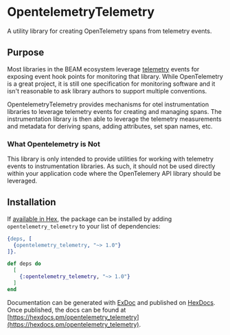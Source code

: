 # OpentelemetryTelemetry

A utility library for creating OpenTelemetry spans from telemetry events.

## Purpose

Most libraries in the BEAM ecosystem leverage [telemetry](https://github.com/beam-telemetry/telemetry) events for exposing
event hook points for monitoring that library. While OpenTelemetry is a great project,
it is still one specification for monitoring software and it isn't
reasonable to ask library authors to support multiple conventions.

OpentelemetryTelemetry provides mechanisms for otel instrumentation libraries
to leverage telemetry events for creating and managing spans. The instrumentation library
is then able to leverage the telemetry measurements and metadata for deriving
spans, adding attributes, set span names, etc.

### What Opentelemetry is Not

This library is only intended to provide utilities for working with telemetry
events to instrumentation libraries. As such, it should not be used directly
within your application code where the OpenTelemery API library should be leveraged.

## Installation

If [available in Hex](https://hex.pm/docs/publish), the package can be installed
by adding `opentelemetry_telemetry` to your list of dependencies:

```erlang
{deps, [
  {opentelemetry_telemetry, "~> 1.0"}
]}.
```

```elixir
def deps do
  [
    {:opentelemetry_telemetry, "~> 1.0"}
  ]
end
```

Documentation can be generated with [ExDoc](https://github.com/elixir-lang/ex_doc)
and published on [HexDocs](https://hexdocs.pm). Once published, the docs can
be found at [https://hexdocs.pm/opentelemetry_telemetry](https://hexdocs.pm/opentelemetry_telemetry).

